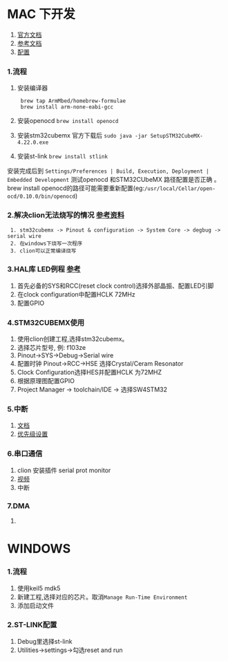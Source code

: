 
# MAC 下开发
1. [官方文档](https://blog.jetbrains.com/clion/2019/02/clion-2019-1-eap-clion-for-embedded-development-part-iii/)
2. [参考文档](https://zhuanlan.zhihu.com/p/63672432)
3. [配置](https://www.jetbrains.com/help/clion/2019.2/embedded-development.html?utm_campaign=CL&utm_medium=link&utm_source=product&utm_content=2019.2)

### 1.流程
1. 安装编译器 

		brew tap ArmMbed/homebrew-formulae
		brew install arm-none-eabi-gcc
2. 安装openocd `brew install openocd`
3. 安装stm32cubemx 官方下载后 `sudo java -jar SetupSTM32CubeMX-4.22.0.exe`
4. 安装st-link `brew install stlink`  

安装完成后到 `Settings/Preferences | Build, Execution, Deployment | Embedded Development` 测试openocd 和STM32CUbeMX 路径配置是否正确 。 brew install openocd的路径可能需要重新配置(eg:`/usr/local/Cellar/open-ocd/0.10.0/bin/openocd`)

### 2.解决clion无法烧写的情况 [参考资料](http://news.eeworld.com.cn/mcu/ic464732.html)
	 1. stm32cubemx -> Pinout & configuration -> System Core -> degbug -> serial wire
	 2. 在windows下烧写一次程序
	 3. clion可以正常编译烧写

### 3.HAL库 LED例程  [参考](http://news.eeworld.com.cn/mcu/ic468386.html)

1. 首先必备的SYS和RCC(reset clock control)选择外部晶振、配置LED引脚
2. 在clock configuration中配置HCLK 72MHz
3. 配置GPIO

### 4.STM32CUBEMX使用
1. 使用clion创建工程,选择stm32cubemx。
2. 选择芯片型号, 例: f103ze
3. Pinout->SYS->Debug->Serial wire
4. 配置时钟 Pinout->RCC->HSE 选择Crystal/Ceram Resonator
5. Clock Configuration选择HES并配置HCLK 为72MHZ
6. 根据原理图配置GPIO
7. Project Manager -> toolchain/IDE -> 选择SW4STM32


### 5.中断
1. [文档](https://simonmartin.ch/resources/stm32/dl/)
2. [优先级设置](https://stackoverflow.com/questions/53899882/hal-delay-stuck-in-a-infinite-loop)


### 6.串口通信
1. clion 安装插件 serial prot monitor
2. [视频](https://www.youtube.com/watch?v=xE6GVt7XuJI)
3. 中断

### 7.DMA
1. 

# WINDOWS

### 1.流程
1. 使用keil5 mdk5
2. 新建工程,选择对应的芯片。取消`Manage Run-Time Environment `
3. 添加启动文件

### 2.ST-LINK配置
1. Debug里选择st-link
2. Utilities->settings->勾选reset and run 